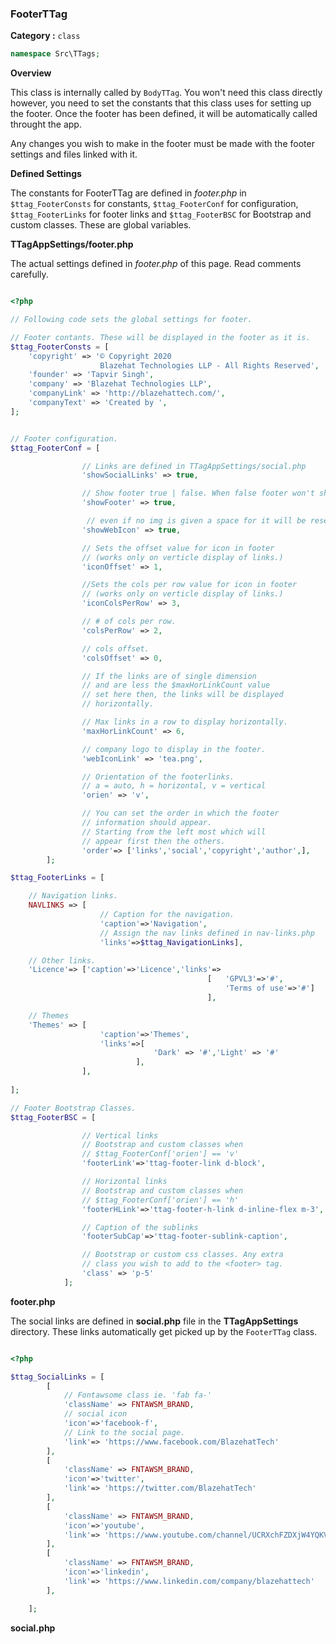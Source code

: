 <h3 class="display-4 mb-5">FooterTTag</h3>


**Category :** `class`

```php
namespace Src\TTags;
```


**Overview**

This class is internally called by `BodyTTag`. You won't need this class directly however, you need to set the constants that this class uses for setting up the footer. Once the footer has been defined, it will be automatically called throught the app.

Any changes you wish to make in the footer must be made with the footer settings and files linked with it.

**Defined Settings**

The constants for FooterTTag are defined in *footer.php* in `$ttag_FooterConsts` for constants, `$ttag_FooterConf` for configuration, `$ttag_FooterLinks` for footer links and `$ttag_FooterBSC` for Bootstrap and custom classes. These are global variables.

**TTagAppSettings/footer.php** 

The actual settings defined in *footer.php* of this page. Read comments carefully.

```php

<?php

// Following code sets the global settings for footer. 

// Footer contants. These will be displayed in the footer as it is.
$ttag_FooterConsts = [
	'copyright' => '© Copyright 2020 
					Blazehat Technologies LLP - All Rights Reserved',
	'founder' => 'Tapvir Singh',
	'company' => 'Blazehat Technologies LLP',
	'companyLink' => 'http://blazehattech.com/',
	'companyText' => 'Created by ',
];


// Footer configuration.
$ttag_FooterConf = [

				// Links are defined in TTagAppSettings/social.php 
				'showSocialLinks' => true, 

				// Show footer true | false. When false footer won't show.
				'showFooter' => true,

				 // even if no img is given a space for it will be reserved.
				'showWebIcon' => true,

				// Sets the offset value for icon in footer 
				// (works only on verticle display of links.)
				'iconOffset' => 1,

				//Sets the cols per row value for icon in footer 
				// (works only on verticle display of links.)
				'iconColsPerRow' => 3, 

				// # of cols per row.
				'colsPerRow' => 2,

				// cols offset.
				'colsOffset' => 0,

				// If the links are of single dimension 
				// and are less the $maxHorLinkCount value 
				// set here then, the links will be displayed 
				// horizontally. 

				// Max links in a row to display horizontally.
				'maxHorLinkCount' => 6, 

				// company logo to display in the footer.
				'webIconLink' => 'tea.png',

				// Orientation of the footerlinks.
				// a = auto, h = horizontal, v = vertical
				'orien' => 'v', 

				// You can set the order in which the footer 
				// information should appear.
				// Starting from the left most which will 
				// appear first then the others. 
				'order'=> ['links','social','copyright','author',],
		];

$ttag_FooterLinks = [

	// Navigation links.
	NAVLINKS => [
					// Caption for the navigation.
					'caption'=>'Navigation',
					// Assign the nav links defined in nav-links.php
					'links'=>$ttag_NavigationLinks],

	// Other links.
	'Licence'=> ['caption'=>'Licence','links'=> 
											[	'GPVL3'=>'#', 
												'Terms of use'=>'#']
											],

	// Themes
	'Themes' => [
					'caption'=>'Themes',
					'links'=>[
								'Dark' => '#','Light' => '#'
							],
				],
	
];

// Footer Bootstrap Classes.
$ttag_FooterBSC = [	

				// Vertical links
				// Bootstrap and custom classes when 
				// $ttag_FooterConf['orien'] == 'v' 
				'footerLink'=>'ttag-footer-link d-block',

				// Horizontal links
				// Bootstrap and custom classes when 
				// $ttag_FooterConf['orien'] == 'h' 
				'footerHLink'=>'ttag-footer-h-link d-inline-flex m-3',

				// Caption of the sublinks 
				'footerSubCap'=>'ttag-footer-sublink-caption',

				// Bootstrap or custom css classes. Any extra 
				// class you wish to add to the <footer> tag.
				'class' => 'p-5'
			];

```

<p class = "ttag-code-caption text-muted"><b>footer.php</b></p>

The social links are defined in **social.php** file in the **TTagAppSettings** directory. These links automatically get picked up by the `FooterTTag` class.

```php

<?php 

$ttag_SocialLinks = [
		[
			// Fontawsome class ie. 'fab fa-'
			'className' => FNTAWSM_BRAND,
			// social icon
	  	 	'icon'=>'facebook-f',
	  	 	// Link to the social page.
	  		'link'=> 'https://www.facebook.com/BlazehatTech'
	  	],
		[
			'className' => FNTAWSM_BRAND,
			'icon'=>'twitter',
			'link'=> 'https://twitter.com/BlazehatTech'
		],
		[
			'className' => FNTAWSM_BRAND,
			'icon'=>'youtube',
			'link'=> 'https://www.youtube.com/channel/UCRXchFZDXjW4YQKVsGI75_w'
		],
		[
			'className' => FNTAWSM_BRAND,
			'icon'=>'linkedin',
			'link'=> 'https://www.linkedin.com/company/blazehattech'
		],

	];

```

<p class = "ttag-code-caption text-muted"><b>social.php</b></p>
